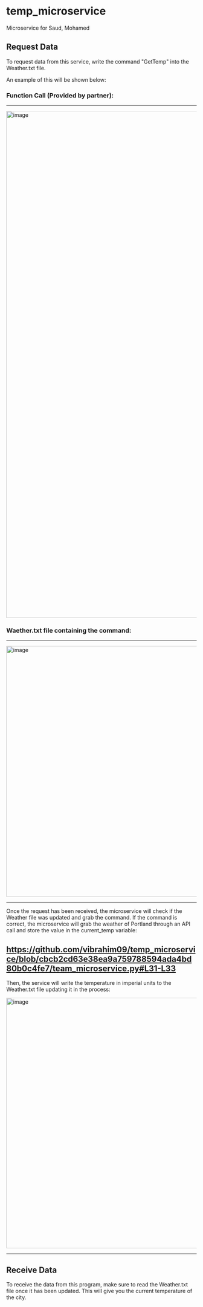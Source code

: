 # temp_microservice
Microservice for Saud, Mohamed

## Request Data

To request data from this service, write the command "GetTemp" into the Weather.txt file.

An example of this will be shown below:

### Function Call (Provided by partner):
---
<img width="1340" alt="image" src="https://github.com/vibrahim09/temp_microservice/assets/68801469/400222b0-27d0-413a-963d-f859a91aec7e">




### Waether.txt file containing the command:
---
<img width="663" alt="image" src="https://github.com/vibrahim09/temp_microservice/assets/68801469/10acba71-ea72-4e55-b76f-4af0d38c8138">



---

Once the request has been received, the microservice will check if the Weather file was updated and grab the command. If the command is correct, 
the microservice will grab the weather of Portland through an API call and store the value in the current_temp variable:

https://github.com/vibrahim09/temp_microservice/blob/cbcb2cd63e38ea9a759788594ada4bd80b0c4fe7/team_microservice.py#L31-L33
---

Then, the service will write the temperature in imperial units to the Weather.txt file updating it in the process:

<img width="662" alt="image" src="https://github.com/vibrahim09/temp_microservice/assets/68801469/b34e3481-0a03-4994-ab31-3e3699b1d14e">


---

## Receive Data

To receive the data from this program, make sure to read the Weather.txt file once it has been updated. This will give you the current temperature of the city. 
